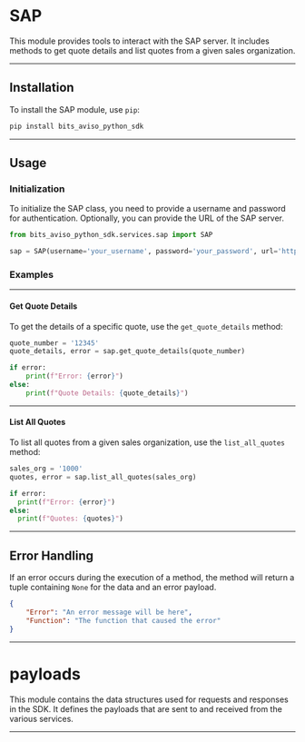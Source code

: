 # SAP

This module provides tools to interact with the SAP server. It includes methods to get quote details and list quotes from a given sales organization.

---

## Installation

To install the SAP module, use `pip`:

```sh
pip install bits_aviso_python_sdk
```

---

## Usage

### Initialization

To initialize the SAP class, you need to provide a username and password for authentication.
Optionally, you can provide the URL of the SAP server.

```python
from bits_aviso_python_sdk.services.sap import SAP

sap = SAP(username='your_username', password='your_password', url='http://sap.broadinstitute.org:8085')
```

### Examples

---

#### Get Quote Details

To get the details of a specific quote, use the `get_quote_details` method:

```python
quote_number = '12345'
quote_details, error = sap.get_quote_details(quote_number)

if error:
    print(f"Error: {error}")
else:
    print(f"Quote Details: {quote_details}")
```

---

#### List All Quotes

To list all quotes from a given sales organization, use the `list_all_quotes` method:

```python
sales_org = '1000'
quotes, error = sap.list_all_quotes(sales_org)

if error:
  print(f"Error: {error}")
else:
  print(f"Quotes: {quotes}")
```

---

## Error Handling

If an error occurs during the execution of a method,
the method will return a tuple containing `None` for the data and an error payload.

```json
{
    "Error": "An error message will be here",
    "Function": "The function that caused the error"
}
```

---

# payloads

This module contains the data structures used for requests and responses in the SDK. It defines the payloads
that are sent to and received from the various services.

---
